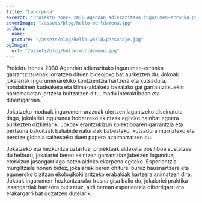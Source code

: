 ```yaml
---
title: "Laburpena"
excerpt: "Proiektu honek 2030 Agendan adierazitako ingurumen-erronka garrantzitsuenak jorratzen dituen bideojoko bat aurkezten du. Jokoak jokalariak ingurumenarekiko kontzientzia hartzera eta kutsadura, hondakinen kudeaketa eta klima-aldaketa bezalako gai garrantzitsuekin harremanetan jartzera bultzatzen ditu, modu interaktiboan eta dibertigarrian."
coverImage: "/assets/blog/hello-world/menu.jpg"
author:
  name: 
  picture: "/assets/blog/hello-world/personaje.jpg"
ogImage:
  url: "/assets/blog/hello-world/menu.jpg"
---
```



Proiektu honek 2030 Agendan adierazitako ingurumen-erronka garrantzitsuenak jorratzen dituen bideojoko bat aurkezten du. Jokoak jokalariak ingurumenarekiko kontzientzia hartzera eta kutsadura, hondakinen kudeaketa eta klima-aldaketa bezalako gai garrantzitsuekin harremanetan jartzera bultzatzen ditu, modu interaktiboan eta dibertigarrian.

Jokatzeko moduak ingurumen-arazoak ulertzen laguntzeko diseinatuta dago, jokalariei ingurunea hobetzeko ekintzak egiteko hainbat egoera aurkezten dizkielarik. Jokoak erantzukizun kolektiboaren garrantzia eta pertsona bakoitzak baliabide naturalak babesteko, kutsadura murrizteko eta berotze globala saihesteko duen papera azpimarratzen du.

Jokatzeko eta hezkuntza uztartuz, proiektuak aldaketa positiboa sustatzea du helburu, jokalariei beren ekintzen garrantziaz jabetzen lagunduz, etorkizun jasangarriago baten aldeko ekarpena egiteko. Esperientzia murgiltzaile honen bidez, jokalariak beren ohiturei buruz hausnartzera eta eguneroko bizitzan ekologikoki aritzeko erabakiak hartzera animatzen dira. Jokoak ingurumen-hezkuntzarako tresna gisa balio du, jokalariei praktika jasangarriak hartzera bultzatuz, aldi berean esperientzia dibertigarri eta erakargarri bat gozatzen dutelarik.
